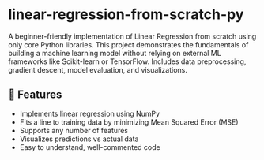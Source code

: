 # linear-regression-from-scratch-py
A beginner-friendly implementation of Linear Regression from scratch using only core Python libraries. This project demonstrates the fundamentals of building a machine learning model without relying on external ML frameworks like Scikit-learn or TensorFlow. Includes data preprocessing, gradient descent, model evaluation, and visualizations.

## 🔧 Features

- Implements linear regression using NumPy
- Fits a line to training data by minimizing Mean Squared Error (MSE)
- Supports any number of features
- Visualizes predictions vs actual data
- Easy to understand, well-commented code
